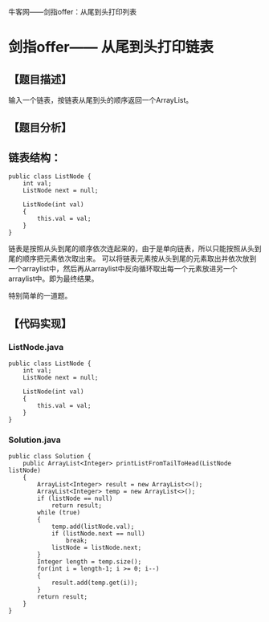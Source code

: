 ﻿牛客网——剑指offer：从尾到头打印列表

# 剑指offer—— 从尾到头打印链表
## 【题目描述】
输入一个链表，按链表从尾到头的顺序返回一个ArrayList。

## 【题目分析】
## 链表结构：

```
public class ListNode {
    int val;
    ListNode next = null;

    ListNode(int val)
    {
        this.val = val;
    }
}
```
链表是按照从头到尾的顺序依次连起来的，由于是单向链表，所以只能按照从头到尾的顺序把元素依次取出来。
可以将链表元素按从头到尾的元素取出并依次放到一个arraylist中，然后再从arraylist中反向循环取出每一个元素放进另一个arraylist中。即为最终结果。

特别简单的一道题。

## 【代码实现】
### ListNode.java

```
public class ListNode {
    int val;
    ListNode next = null;

    ListNode(int val)
    {
        this.val = val;
    }
}
```
### Solution.java

```
public class Solution {
    public ArrayList<Integer> printListFromTailToHead(ListNode listNode)
    {
        ArrayList<Integer> result = new ArrayList<>();
        ArrayList<Integer> temp = new ArrayList<>();
        if (listNode == null)
            return result;
        while (true)
        {
            temp.add(listNode.val);
            if (listNode.next == null)
                break;
            listNode = listNode.next;
        }
        Integer length = temp.size();
        for(int i = length-1; i >= 0; i--)
        {
            result.add(temp.get(i));
        }
        return result;
    }
}

```
